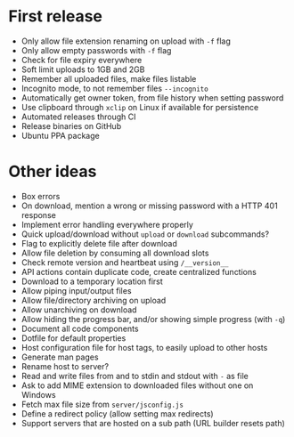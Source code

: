 # First release
- Only allow file extension renaming on upload with `-f` flag
- Only allow empty passwords with `-f` flag
- Check for file expiry everywhere
- Soft limit uploads to 1GB and 2GB
- Remember all uploaded files, make files listable
- Incognito mode, to not remember files `--incognito`
- Automatically get owner token, from file history when setting password
- Use clipboard through `xclip` on Linux if available for persistence
- Automated releases through CI
- Release binaries on GitHub
- Ubuntu PPA package

# Other ideas
- Box errors
- On download, mention a wrong or missing password with a HTTP 401 response
- Implement error handling everywhere properly
- Quick upload/download without `upload` or `download` subcommands?
- Flag to explicitly delete file after download
- Allow file deletion by consuming all download slots
- Check remote version and heartbeat using `/__version__`
- API actions contain duplicate code, create centralized functions
- Download to a temporary location first
- Allow piping input/output files
- Allow file/directory archiving on upload
- Allow unarchiving on download 
- Allow hiding the progress bar, and/or showing simple progress (with `-q`)
- Document all code components
- Dotfile for default properties
- Host configuration file for host tags, to easily upload to other hosts
- Generate man pages
- Rename host to server?
- Read and write files from and to stdin and stdout with `-` as file
- Ask to add MIME extension to downloaded files without one on Windows
- Fetch max file size from `server/jsconfig.js`
- Define a redirect policy (allow setting max redirects)
- Support servers that are hosted on a sub path (URL builder resets path)
